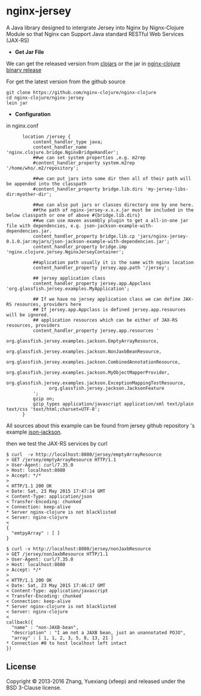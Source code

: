 # nginx-jersey

A Java library designed to intergrate Jersey into Nginx by Nignx-Clojure Module so that 
Nginx can Support Java standard RESTful Web Services (JAX-RS)

* **Get Jar File**

We can get the released version from [clojars](https://clojars.org/nginx-clojure/nginx-jersey) or 
the jar in [nginx-clojure binary release](https://sourceforge.net/projects/nginx-clojure/files/) 

For get the latest version from the github source

```shell
git clone https://github.com/nginx-clojure/nginx-clojure
cd nginx-clojure/nginx-jersey
lein jar
```

*  **Configuration**

in nginx.conf

```nginx
      location /jersey {
          content_handler_type java;
          content_handler_name 'nginx.clojure.bridge.NginxBridgeHandler';
          ##we can set system properties ,e.g. m2rep
          #content_handler_property system.m2rep '/home/who/.m2/repository';
          
          ##we can put jars into some dir then all of their path will be appended into the classpath
          #content_handler_property bridge.lib.dirs 'my-jersey-libs-dir:myother-dir';
          
          ##we can also put jars or classes directory one by one here.
          ##the path of nginx-jersey-x.x.x.jar must be included in the below classpath or one of above #{bridge.lib.dirs}
          ##we can use maven assembly plugin to get a all-in-one jar file with dependencies, e.g. json-jackson-example-with-dependencies.jar.
          content_handler_property bridge.lib.cp 'jars/nginx-jersey-0.1.0.jar:myjars/json-jackson-example-with-dependencies.jar';
          content_handler_property bridge.imp 'nginx.clojure.jersey.NginxJerseyContainer';
          
          ##aplication path usually it is the same with nginx location 
          content_handler_property jersey.app.path '/jersey';
          
          ## jersey application class
          content_handler_property jersey.app.Appclass 'org.glassfish.jersey.examples.MyApplication';
          
          ## If we have no jersey application class we can define JAX-RS resources, providers here
          ## If jersey.app.Appclass is defined jersey.app.resources will be ignored.
          ## application resources which can be either of JAX-RS resources, providers
          content_handler_property jersey.app.resources '
                org.glassfish.jersey.examples.jackson.EmptyArrayResource,
                org.glassfish.jersey.examples.jackson.NonJaxbBeanResource,
                org.glassfish.jersey.examples.jackson.CombinedAnnotationResource,
                org.glassfish.jersey.examples.jackson.MyObjectMapperProvider,
                org.glassfish.jersey.examples.jackson.ExceptionMappingTestResource,
                org.glassfish.jersey.jackson.JacksonFeature
          ';
          gzip on;
          gzip_types application/javascript application/xml text/plain text/css 'text/html;charset=UTF-8'; 
      }
```

All sources about this example can be found from jersey github repository 's example [json-jackson](https://github.com/jersey/jersey/tree/2.17/examples/json-jackson/src/main/java/org/glassfish/jersey/examples/jackson).

then we test the JAX-RS services by curl

```shell
$ curl  -v http://localhost:8080/jersey/emptyArrayResource
> GET /jersey/emptyArrayResource HTTP/1.1
> User-Agent: curl/7.35.0
> Host: localhost:8080
> Accept: */*
> 
< HTTP/1.1 200 OK
< Date: Sat, 23 May 2015 17:47:14 GMT
< Content-Type: application/json
< Transfer-Encoding: chunked
< Connection: keep-alive
* Server nginx-clojure is not blacklisted
< Server: nginx-clojure
< 
{
  "emtpyArray" : [ ]
}
```

```shell
$ curl -v http://localhost:8080/jersey/nonJaxbResource
> GET /jersey/nonJaxbResource HTTP/1.1
> User-Agent: curl/7.35.0
> Host: localhost:8080
> Accept: */*
> 
< HTTP/1.1 200 OK
< Date: Sat, 23 May 2015 17:46:17 GMT
< Content-Type: application/javascript
< Transfer-Encoding: chunked
< Connection: keep-alive
* Server nginx-clojure is not blacklisted
< Server: nginx-clojure
< 
callback({
  "name" : "non-JAXB-bean",
  "description" : "I am not a JAXB bean, just an unannotated POJO",
  "array" : [ 1, 1, 2, 3, 5, 8, 13, 21 ]
* Connection #0 to host localhost left intact
})
```

## License

Copyright © 2013-2016 Zhang, Yuexiang (xfeep) and released under the BSD 3-Clause license.



